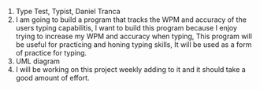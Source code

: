 1. Type Test, Typist, Daniel Tranca
2. I am going to build a program that tracks the WPM and accuracy of the users typing capabilitis, I want to build this program because I enjoy trying to increase my WPM and accuracy when typing, This program will be useful for practicing and honing typing skills, It will be used as a form of practice for typing.
3. UML diagram
4. I will be working on this project weekly adding to it and it should take a good amount of effort.

